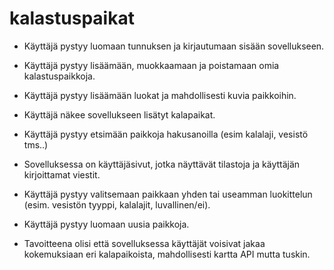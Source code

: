 # kalastuspaikat


* Käyttäjä pystyy luomaan tunnuksen ja kirjautumaan sisään sovellukseen.
* Käyttäjä pystyy lisäämään, muokkaamaan ja poistamaan omia kalastuspaikkoja.
* Käyttäjä pystyy lisäämään luokat ja mahdollisesti kuvia paikkoihin.
* Käyttäjä näkee sovellukseen lisätyt kalapaikat.
* Käyttäjä pystyy etsimään paikkoja hakusanoilla (esim kalalaji, vesistö tms..)
* Sovelluksessa on käyttäjäsivut, jotka näyttävät tilastoja ja käyttäjän kirjoittamat viestit.
* Käyttäjä pystyy valitsemaan paikkaan yhden tai useamman luokittelun (esim. vesistön tyyppi, kalalajit, luvallinen/ei).
* Käyttäjä pystyy luomaan uusia paikkoja.

* Tavoitteena olisi että sovelluksessa käyttäjät voisivat jakaa kokemuksiaan eri kalapaikoista, mahdollisesti kartta API mutta tuskin.

